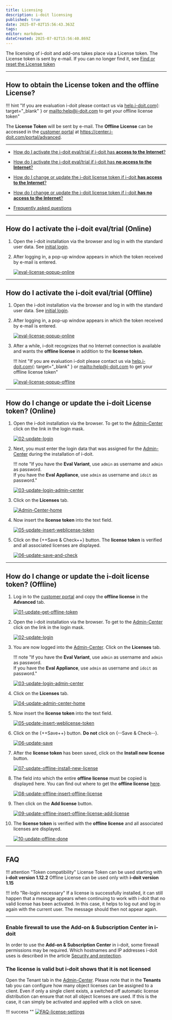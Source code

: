 ```yaml
---
title: Licensing
description: i-doit licensing
published: true
date: 2025-07-02T15:56:43.363Z
tags: 
editor: markdown
dateCreated: 2025-07-02T15:56:40.869Z
---
```


The licensing of i-doit and add-ons takes place via a License token. The License token is sent by e-mail. If you can no longer find it, see [Find or reset the License token](../system-administration/reset-token.md)

* * *

## How to obtain the License token and the offline License?

!!! hint "If you are evaluation i-doit please contact us via [help.i-doit.com](https://help.i-doit.com){: target="_blank" } or <mailto:help@i-doit.com> to get your offline license token"

The **License Token** will be sent by e-mail. The **Offline License** can be accessed in the [customer portal](../system-administration/customer-portal.md) at <https://center.i-doit.com/portal/advanced>.

* * *

-   [How do I activate the i-doit eval/trial if i-doit has **access to the Internet**?](#how-do-i-activate-the-i-doit-evaltrial-online)
-   [How do I activate the i-doit eval/trial if i-doit has **no access to the Internet**?](#how-do-i-activate-the-i-doit-evaltrial-offline)

-   [How do I change or update the i-doit license token if i-doit **has access to the Internet**?](#how-do-i-change-or-update-the-i-doit-License-token-online)
-   [How do I change or update the i-doit license token if i-doit **has no access to the Internet**?](#how-do-i-change-or-update-the-i-doit-license-token-offline)

-   [Frequently asked questions](#faq)

* * *

## How do I activate the i-doit eval/trial (Online)

<div class="steps" markdown>

1. Open the i-doit installation via the browser and log in with the standard user data. See [initial login](../basics/initial-login.md).

2. After logging in, a pop-up window appears in which the token received by e-mail is entered.

    [![eval-license-popup-online](../assets/images/en/maintenance-and-operation/licensing/eval-license-popup-online.png)](../assets/images/en/maintenance-and-operation/licensing/eval-license-popup-online.png)

</div>

* * *

<div class="steps" markdown>

## How do I activate the i-doit eval/trial (Offline)

1. Open the i-doit installation via the browser and log in with the standard user data. See [initial login](../basics/initial-login.md).

2. After logging in, a pop-up window appears in which the token received by e-mail is entered.

    [![eval-license-popup-online](../assets/images/en/maintenance-and-operation/licensing/eval-license-popup-online.png)](../assets/images/en/maintenance-and-operation/licensing/eval-license-popup-online.png)

3. After a while, i-doit recognizes that no Internet connection is available and wants the **offline license** in addition to the **license token**.

    !!! hint "If you are evaluation i-doit please contact us via [help.i-doit.com](https://help.i-doit.com){: target="_blank" } or <mailto:help@i-doit.com> to get your offline license token"

    [![eval-license-popup-offline](../assets/images/en/maintenance-and-operation/licensing/eval-license-popup-offline.png)](../assets/images/en/maintenance-and-operation/licensing/eval-license-popup-offline.png)

</div>

* * *

## How do I change or update the i-doit License token? (Online)

<div class="steps" markdown>

1. Open the i-doit installation via the browser. To get to the [Admin-Center](../system-administration/admin-center.md) click on the link in the login mask.

    [![02-update-login](../assets/images/en/maintenance-and-operation/licensing/02-update-login.png)](../assets/images/en/maintenance-and-operation/licensing/02-update-login.png)

2. Next, you must enter the login data that was assigned for the [Admin-Center](../system-administration/admin-center.md) during the installation of i-doit.

    !!! note "If you have the **Eval Variant**, use `admin` as username and `admin` as password.<br>If you have the **Eval Appliance**, use `admin` as username and `idoit` as password."

    [![03-update-login-admin-center](../assets/images/en/maintenance-and-operation/licensing/03-update-login-admin-center.png)](../assets/images/en/maintenance-and-operation/licensing/03-update-login-admin-center.png)

3. Click on the **Licenses** tab.

    [![Admin-Center-home](../assets/images/en/maintenance-and-operation/licensing/04-update-admin-center-home.png)](../assets/images/en/maintenance-and-operation/licensing/04-update-admin-center-home.png)

4. Now insert the **license token** into the text field.

    [![05-update-insert-weblicense-token](../assets/images/en/maintenance-and-operation/licensing/05-update-insert-weblicense-token.png)](../assets/images/en/maintenance-and-operation/licensing/05-update-insert-weblicense-token.png)

5. Click on the {++Save & Check++} button. The **license token** is verified and all associated licenses are displayed.

    [![06-update-save-and-check](../assets/images/en/maintenance-and-operation/licensing/06-update-save-and-check.png)](../assets/images/en/maintenance-and-operation/licensing/06-update-save-and-check.png)

</div>

* * *

## How do I change or update the i-doit license token? (Offline)

<div class="steps" markdown>

1. Log in to the [customer portal](https://center.i-doit.com/portal/advanced) and copy the **offline license** in the **Advanced** tab.

    [![01-update-get-offline-token](../assets/images/de/wartung-und-betrieb/lizenzierung/01-update-get-offline-token.png)](../assets/images/de/wartung-und-betrieb/lizenzierung/01-update-get-offline-token.png)

2. Open the i-doit installation via the browser. To get to the [Admin-Center](../system-administration/admin-center.md) click on the link in the login mask.

    [![02-update-login](../assets/images/de/wartung-und-betrieb/lizenzierung/02-update-login.png)](../assets/images/de/wartung-und-betrieb/lizenzierung/02-update-login.png)

3. You are now logged into the [Admin-Center](../system-administration/admin-center.md). Click on the **Licenses** tab.

    !!! note "If you have the **Eval Variant**, use `admin` as username and `admin` as password.<br>If you have the **Eval Appliance**, use `admin` as username and `idoit` as password."

    [![03-update-login-admin-center](../assets/images/en/maintenance-and-operation/licensing/03-update-login-admin-center.png)](../assets/images/en/maintenance-and-operation/licensing/03-update-login-admin-center.png)

4. Click on the **Licenses** tab.

    [![04-update-admin-center-home](../assets/images/de/wartung-und-betrieb/lizenzierung/04-update-admin-center-home.png)](../assets/images/de/wartung-und-betrieb/lizenzierung/04-update-admin-center-home.png)

5. Now insert the **license token** into the text field.

    [![05-update-insert-weblicense-token](../assets/images/de/wartung-und-betrieb/lizenzierung/05-update-insert-weblicense-token.png)](../assets/images/de/wartung-und-betrieb/lizenzierung/05-update-insert-weblicense-token.png)

6. Click on the {++Save++} button. **Do not** click on {--Save & Check--}.

    [![06-update-save](../assets/images/de/wartung-und-betrieb/lizenzierung/06-update-save.png)](../assets/images/de/wartung-und-betrieb/lizenzierung/06-update-save.png)

7. After the **license token** has been saved, click on the **Install new license** button.

    [![07-update-offline-install-new-license](../assets/images/de/wartung-und-betrieb/lizenzierung/07-update-offline-install-new-license.png)](../assets/images/de/wartung-und-betrieb/lizenzierung/07-update-offline-install-new-license.png)

8. The field into which the entire **offline license** must be copied is displayed here. You can find out where to get the **offline license** [here](#how-to-obtain-the-License-token-and-the-offline-License).

    [![08-update-offline-insert-offline-license](../assets/images/de/wartung-und-betrieb/lizenzierung/08-update-offline-insert-offline-license.png)](../assets/images/de/wartung-und-betrieb/lizenzierung/08-update-offline-insert-offline-license.png)

9. Then click on the **Add license** button.

    [![09-update-offline-insert-offline-license-add-license](../assets/images/de/wartung-und-betrieb/lizenzierung/09-update-offline-insert-offline-license-add-license.png)](../assets/images/de/wartung-und-betrieb/lizenzierung/09-update-offline-insert-offline-license-add-license.png)

10. The **license token** is verified with the **offline license** and all associated licenses are displayed.

    [![10-update-offline-done](../assets/images/de/wartung-und-betrieb/lizenzierung/10-update-offline-done.png)](../assets/images/de/wartung-und-betrieb/lizenzierung/10-update-offline-done.png)

</div>

* * *

## FAQ

!!! attention "Token compatibility"
    License Token can be used starting with **i-doit version 1.12.2**
    Offline License can be used only with **i-doit version 1.15**

!!! info "Re-login necessary"
    If a license is successfully installed, it can still happen that a message appears when continuing to work with i-doit that no valid license has been activated. In this case, it helps to log out and log in again with the current user. The message should then not appear again.

* * *

### Enable firewall to use the Add-on & Subscription Center in i-doit

In order to use the **Add-on & Subscription Center** in i-doit, some firewall permissions may be required. Which hostnames and IP addresses i-doit uses is described in the article [Security and protection](./security-and-protection.md#firewall-and-open-ports).

### The license is valid but i-doit shows that it is not licensed

Open the Tenant tab in the [Admin-Center](../system-administration/admin-center.md). Please note that in the **Tenants** tab you can configure how many object licenses can be assigned to a client. Even if only a single client exists, a switched off automatic license distribution can ensure that not all object licenses are used. If this is the case, it can simply be activated and applied with a click on save.

!!! success ""
    [![FAQ-license-settings](../assets/images/en/maintenance-and-operation/licensing/faq-license-settings.png)](../assets/images/en/maintenance-and-operation/licensing/faq-license-settings.png)

